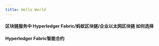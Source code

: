 ```yaml
---
title: Hello World
---
```

#### 区块链服务中 Hyperledger Fabric/蚂蚁区块链/企业以太网区块链 如何选择


#### Hyperledger Fabric智能合约